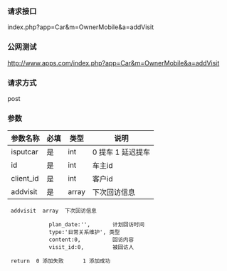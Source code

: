 ### **请求接口**
index.php?app=Car&m=OwnerMobile&a=addVisit



### **公网测试**
http://www.apps.com/index.php?app=Car&m=OwnerMobile&a=addVisit

### **请求方式**
post


### **参数**
| 参数名称  |必填|   类型  |说明      |
|------|-----|------|------|
| isputcar| 是 | int|0 提车  1 延迟提车|
| id| 是 | int|车主id|
| client_id| 是 | int|客户id|
| addvisit| 是 | array|下次回访信息|

     addvisit  array  下次回访信息

                 plan_date:'',       计划回访时间
                 type:'日常关系维护', 类型
                 content:0,          回访内容
                 visit_id:0,         被回访人

     return  0 添加失败      1 添加成功
